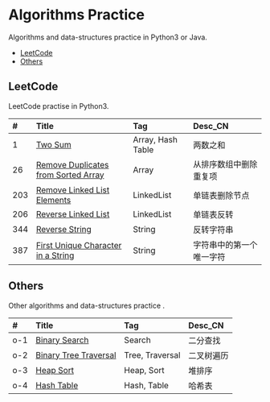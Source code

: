 # Algorithms Practice
Algorithms and data-structures practice in Python3 or Java.

- [LeetCode](#LeetCode)
- [Others](#Others)

## LeetCode
LeetCode practise in Python3.

| #    | Title                                      | Tag                | Desc_CN               |
| :--- | :------------------------------------------| :------------------| :-------------------- |
| 1    | [Two Sum][1]                               | Array, Hash Table  | 两数之和               |
| 26   | [Remove Duplicates from Sorted Array][26]  | Array              | 从排序数组中删除重复项    |
| 203  | [Remove Linked List Elements][203]         | LinkedList         | 单链表删除节点           |   
| 206  | [Reverse Linked List][206]                 | LinkedList         | 单链表反转              |
| 344  | [Reverse String][344]                      | String             | 反转字符串              |
| 387  | [First Unique Character in a String][387]  | String             | 字符串中的第一个唯一字符   |

[1]: https://github.com/mantoudev/algorithms-practice/blob/master/01_LeetCode/001.%20Two%20Sum/README.md
[26]: https://github.com/mantoudev/algorithms-practice/blob/master/01_LeetCode/026.%20Remove%20Duplicates%20from%20Sorted%20Array/README.md
[206]: https://github.com/mantoudev/algorithms-practice/blob/master/01_LeetCode/206.%20Reverse%20Linked%20List/README.md
[203]: https://github.com/mantoudev/algorithms-practice/blob/master/01_LeetCode/203.%20Remove%20Linked%20List%20Elements/README.md
[344]: https://github.com/mantoudev/algorithms-practice/edit/master/01_LeetCode/344.%20Reverse%20String/README.md
[387]: https://github.com/mantoudev/algorithms-practice/blob/master/01_LeetCode/387.%20First%20Unique%20Character%20in%20a%20String/README.md

## Others
Other algorithms and data-structures practice .

| #    | Title                                 | Tag                | Desc_CN               |
| :--- | :-------------------------------------| :------------------| :-------------------- |
| o-1  | [Binary Search][o-1]                  | Search             | 二分查找                |
| o-2  | [Binary Tree Traversal][o-2]          | Tree, Traversal    | 二叉树遍历              |
| o-3  | [Heap Sort][o-3]                      | Heap, Sort         | 堆排序                 |
| o-4  | [Hash Table][o-4]                     | Hash, Table        | 哈希表                 |


[o-1]: https://github.com/mantoudev/algorithms-practice/blob/master/02_Others/%E4%BA%8C%E5%88%86%E6%9F%A5%E6%89%BE/README.md
[o-2]: https://github.com/mantoudev/algorithms-practice/blob/master/02_Others/0-2.%20%E4%BA%8C%E5%8F%89%E6%A0%91%E9%81%8D%E5%8E%86%20/README.md
[o-3]: https://github.com/mantoudev/algorithms-practice/blob/master/02_Others/0-3.%20%E5%A0%86%E6%8E%92%E5%BA%8F/README.md
[o-4]: https://github.com/mantoudev/algorithms-practice/blob/master/02_Others/o-4.%20Hash%E8%A1%A8/README.md
